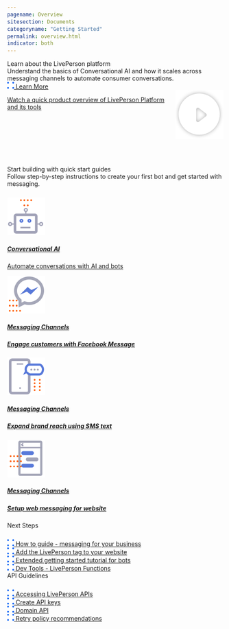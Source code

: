 ```yaml
---
pagename: Overview
sitesection: Documents
categoryname: "Getting Started"
permalink: overview.html
indicator: both
---
```


<div class="lp-container">
    <div class=" welcome-card-modified">
        <div class="header-lp4">
            Learn about the LivePerson platform 
            <div class="getting-started-paragraph">
            Understand the basics of Conversational AI and how it scales across messaging channels to automate consumer conversations.
            </div>
              <div class="hyperlink">
                <a target="_blank" href="https://knowledge.liveperson.com/getting-started-livepersons-conversational-commerce-platform.html"> 
                <img class="dots-container" src="img/four-dots.svg"/>
                    Learn More
                </a>
            </div>
        </div>
    </div>
    <div id="teaser-banner" class="welcome-card-modified">
            <a target="_blank" href="https://vimeo.com/398468660/03dd5cb78d" style="display:flex;">
            <p class="teaser-header" > Watch a quick product overview of LivePerson Platform and its tools</p>
            <img class="play-icon"  src="img/play_icon.svg">
            </a> 
    </div>
</div>

<div class= "header-lp4" style="margin-top:62px;">
    Start building with quick start guides
</div>
<div class="getting-started-h5">
     Follow step-by-step instructions to create your first bot and get started with messaging.
</div>
<div class="card-container" style="margin-top:24px;">
    <div class="welcome-card">
        <a target="_blank" href="https://knowledge.liveperson.com/getting-started-quick-start-guides-conversation-builder-quick-start.html"> 
        <img class="container-image" src="img/ic_robot.svg"/>
        <h5 class="getstarted-title">Conversational AI</h5>
        <p class="getstarted-content ">Automate conversations with AI and bots</p>
        </a>
  </div>
  <div class="welcome-card">
    <a target="_blank" href="https://knowledge.liveperson.com/getting-started-quick-start-guides-facebook-messenger-quick-start.html"> 
      <img class="container-image" src="img/ic_FB.svg"/>
      <h5 class="getstarted-title">Messaging Channels </h5>
      <h5 class="getstarted-content ">Engage customers with Facebook Message</h5>
    </a>
  </div>
  <div class="welcome-card">
    <a target="_blank" href="https://knowledge.liveperson.com/getting-started-quick-start-guides-twilio-sms-quick-start.html"> 
      <img class="container-image" src="img/ic_SMS.svg"/>
      <h5 class="getstarted-title">Messaging Channels</h5>
      <h5 class="getstarted-content ">Expand brand reach using SMS text</h5>
    </a>
  </div>

  <div class="welcome-card">
    <a target="_blank" href="https://knowledge.liveperson.com/getting-started-quick-start-guides-web-messaging-quick-start.html"> 
      <img class="container-image" src="img/ic_messaging.svg"/>
      <h5 class="getstarted-title">Messaging Channels</h5>
      <h5 class="getstarted-content ">Setup web messaging for website </h5>
    </a>
  </div>
</div>
  <div class="whole-external-link">
    <div class="external-link-container">
        <div class="header-lp4-external" >
            Next Steps
            <div class="link-padding" style="margin-top:24px">
                <a target="_blank" href="https://knowledge.liveperson.com/getting-started-getting-started-with-messaging.html"> 
                        <img class="dots-container" src="img/four-dots.svg"/>
                            How to guide - messaging for your business 
                </a>
            </div>
            <div class="link-padding" >
                <a target="_blank" href="https://knowledge.liveperson.com/getting-started-add-the-liveperson-tag-to-your-website.html"> 
                        <img class="dots-container" src="img/four-dots.svg"/>
                        Add the LivePerson tag to your website
                </a>
            </div>
            <div class="link-padding" >
                <a target="_blank" href="https://knowledge.liveperson.com/getting-started-getting-started-with-bots.html"> 
                        <img class="dots-container" src="img/four-dots.svg"/>
                        Extended getting started tutorial for bots
                </a>
            </div>
            <div class="link-padding" >
                <a target="_blank" href="https://knowledge.liveperson.com/developer-tools-liveperson-functions-overview.html"> 
                        <img class="dots-container" src="img/four-dots.svg"/>
                            Dev Tools - LivePerson Functions
                </a>
            </div>
        </div>  
    </div>
    <div class="external-link-container">
        <div class="header-lp4-external">
            API Guidelines
            <div class="link-padding" style="margin-top:24px">
                <a target="_blank" href="https://developers.liveperson.com/common-resources-accessing-liveperson-apis.html"> 
                    <img class="dots-container" src="img/four-dots.svg"/>
                        Accessing LivePerson APIs
                </a>
            </div>
            <div class="link-padding" >
                <a target="_blank" href="https://developers.liveperson.com/common-resources-create-api-keys.html"> 
                        <img class="dots-container" src="img/four-dots.svg"/>
                            Create API keys
                </a>
            </div>
            <div class="link-padding" >
                <a target="_blank" href="https://developers.liveperson.com/common-resources-domain-api.html"> 
                        <img class="dots-container" src="img/four-dots.svg"/>
                            Domain API 
                </a>
            </div>
            <div class="link-padding" >
                <a target="_blank" href="https://developers.liveperson.com/common-resources-retry-policy-recommendations.html"> 
                        <img class="dots-container" src="img/four-dots.svg"/>
                        Retry policy recommendations
                </a>
            </div>
        </div>
    </div>
</div>